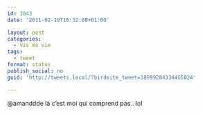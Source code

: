 ```yaml
---
id: 3043
date: '2011-02-19T16:32:08+01:00'

layout: post
categories:
  - Vis ma vie
tags:
  - tweet
format: status
publish_social: no
guid: 'http://tweets.local/?birdsite_tweet=38999284334465024'

---
```


@amanddde là c’est moi qui comprend pas.. lol